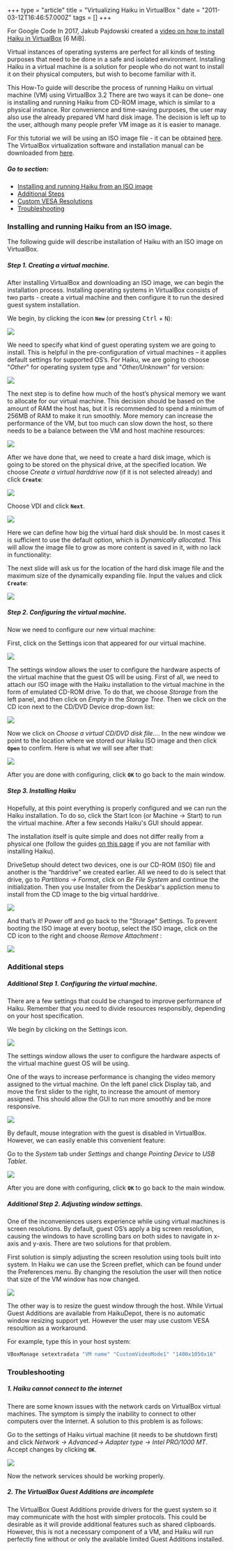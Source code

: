 +++
type = "article"
title = "Virtualizing Haiku in VirtualBox "
date = "2011-03-12T16:46:57.000Z"
tags = []
+++

For Google Code In 2017, Jakub Pajdowski created a [video on how to install Haiku in VirtualBox](http://haiku-files.org/files/media/GCI-2017_VirtualBox_Jakub-Pajdowski.mp4) [6 MiB].

Virtual instances of operating systems are perfect for all kinds of testing purposes that need to be done in a safe and isolated environment. Installing Haiku in a virtual machine is a solution for people who do not want to install it on their physical computers, but wish to become familiar with it.

This How-To guide will describe the process of running Haiku on virtual machine (VM) using VirtualBox 3.2 There are two ways it can be done– one is installing and running Haiku from CD-ROM image, which is similar to a physical instance. Ror convenience and time-saving purposes, the user may also use the already prepared VM hard disk image. The decision is left up to the user, although many people prefer VM image as it is easier to manage.

For this tutorial we will be using an ISO image file - it can be obtained [here](/get-haiku). The VirtualBox virtualization software and installation manual can be downloaded from [here](http://www.virtualbox.org/wiki/Downloads).

##### Go to section:

*   [Installing and running Haiku from an ISO image](#part_iso)
*   [Additional Steps](#part_additional)
*   [Custom VESA Resolutions](#part_customVESA)
*   [Troubleshooting](#part_trouble)

### Installing and running Haiku from an ISO image. <a name="part_iso"></a>

The following guide will describe installation of Haiku with an ISO image on VirtualBox.

##### Step 1. Creating a virtual machine.

After installing VirtualBox and downloading an ISO image, we can begin the installation process. Installing operating systems in VirtualBox consists of two parts - create a virtual machine and then configure it to run the desired guest system installation.

We begin, by clicking the icon **`New`** (or pressing <kbd>Ctrl</kbd> + <kbd>N</kbd>):

![](/files/guides/virtualizing/virtualbox/vbox_1.png)

We need to specify what kind of guest operating system we are going to install. This is helpful in the pre-configuration of virtual machines – it applies default settings for supported OS’s. For Haiku, we are going to choose "*Other*" for operating system type and "*Other/Unknown*" for version:

![](/files/guides/virtualizing/virtualbox/vbox_2.png)

The next step is to define how much of the host’s physical memory we want to allocate for our virtual machine. This decision should be based on the amount of RAM the host has, but it is recommended to spend a minimum of 256MB of RAM to make it run smoothly. More memory can increase the performance of the VM, but too much can slow down the host, so there needs to be a balance between the VM and host machine resources:

![](/files/guides/virtualizing/virtualbox/vbox_3.png)

After we have done that, we need to create a hard disk image, which is going to be stored on the physical drive, at the specified location. We choose *Create a virtual harddrive now* (if it is not selected already) and click **`Create`**:

![](/files/guides/virtualizing/virtualbox/vbox_4.png)

Choose VDI and click **`Next`**.

![](/files/guides/virtualizing/virtualbox/vbox_5.png)

Here we can define how big the virtual hard disk should be. In most cases it is sufficient to use the default option, which is *Dynamically allocated*. This will allow the image file to grow as more content is saved in it, with no lack in functionality:

The next slide will ask us for the location of the hard disk image file and the maximum size of the dynamically expanding file. Input the values and click **`Create`**:

![](/files/guides/virtualizing/virtualbox/vbox_7.png)

##### Step 2. Configuring the virtual machine.

Now we need to configure our new virtual machine:

First, click on the Settings icon that appeared for our virtual machine.

![](/files/guides/virtualizing/virtualbox/vbox_8.png)

The settings window allows the user to configure the hardware aspects of the virtual machine that the guest OS will be using.  First of all, we need to attach our ISO image with the Haiku installation to the virtual machine in the form of emulated CD-ROM drive. To do that, we choose *Storage* from the left panel, and then click on *Empty* in the *Storage Tree*. Then we click on the CD icon next to the CD/DVD Device drop-down list:

![](/files/guides/virtualizing/virtualbox/vbox_9.png)

Now we click on *Choose a virtual CD/DVD disk file...*. In the new window we point to the location where we stored our Haiku ISO image and then click **`Open`** to confirm. Here is what we will see after that:

![](/files/guides/virtualizing/virtualbox/vbox_10.png)

After you are done with configuring, click **`OK`** to go back to the main window.

##### Step 3. Installing Haiku

Hopefully, at this point everything is properly configured and we can run the Haiku installation. To do so, click the Start Icon (or Machine -> Start) to run the virtual machine. After a few seconds Haiku's GUI should appear.

The installation itself is quite simple and does not differ really from a physical one (follow the guides [on this page](/get-haiku/installation-guide) if you are not familiar with installing Haiku).

DriveSetup should detect two devices, one is our CD-ROM (ISO) file and another is the “harddrive” we created earlier. All we need to do is select that drive, go to *Partitions -> Format*, click on *Be File System* and continue the initialization. Then you use Installer from the Deskbar's appliction menu to install from the CD image to the big virtual harddrive.

![](/files/guides/virtualizing/virtualbox/image11.png)

And that’s it! Power off and go back to the "Storage" Settings. To prevent booting the ISO image at every bootup, select the ISO image, click on the CD icon to the right and choose *Remove Attachment* :
 
![](/files/guides/virtualizing/virtualbox/vbox_11.png)
 
### Additional steps <a name="part_additional"></a>

##### Additional Step 1. Configuring the virtual machine.

There are a few settings that could be changed to improve performance of Haiku. Remember that you need to divide resources responsibly, depending on your host specification.

We begin by clicking on the Settings icon.

![](/files/guides/virtualizing/virtualbox/vbox_12.png)

The settings window allows the user to configure the hardware aspects of the virtual machine guest OS will be using.

One of the ways to increase performance is changing the video memory assigned to the virtual machine. On the left panel click Display tab, and move the first slider to the right, to increase the amount of memory assigned. This should allow the GUI to run more smoothly and be more responsive.

![](/files/guides/virtualizing/virtualbox/vbox_13.png)

By default, mouse integration with the guest is disabled in VirtualBox. However, we can easily enable this convenient feature:

Go to the *System* tab under *Settings* and change *Pointing Device* to *USB Tablet*.

![](/files/guides/virtualizing/virtualbox/vbox_14.png)

After you are done with configuring, click **`OK`** to go back to the main window.

##### Additional Step 2. Adjusting window settings.

One of the inconveniences users experience while using virtual machines is screen resolutions. By default, guest OS’s apply a big screen resolution, causing the windows to have scrolling bars on both sides to navigate in x-axis and y-axis. There are two solutions for that problem.

First solution is simply adjusting the screen resolution using tools built into system. In Haiku we can use the Screen preflet, which can be found under the Preferences menu. By changing the resolution the user will then notice that size of the VM window has now changed.

![](/files/guides/virtualizing/virtualbox/image17.png)

<a name="part_customVESA"></a>
The other way is to resize the guest window through the host. While Virtual Guest Additions are available from HaikuDepot, there is no automatic window resizing support yet. However the user may use custom VESA resoultion as a workaround.

For example, type this in your host system:
```sh
VBoxManage setextradata "VM name" "CustomVideoMode1" "1400x1050x16"
```

### Troubleshooting <a name="part_trouble"></a>

##### 1. Haiku cannot connect to the internet

There are some known issues with the network cards on VirtualBox virtual machines. The symptom is simply the inability to connect to other computers over the Internet. A solution to this problem is as follows:

Go to the settings of Haiku virtual machine (it needs to be shutdown first) and click *Network -> Advanced-> Adapter type -> Intel PRO/1000 MT*.  Accept changes by clicking **`OK`**.

![](/files/guides/virtualizing/virtualbox/vbox_15.png)

Now the network services should be working properly.

##### 2. The VirtualBox Guest Additions are incomplete

The VirtualBox Guest Additions provide drivers for the guest system so it may communicate with the host with simpler protocols. This could be desirable as it will provide additional features such as shared clipboards. However, this is not a necessary component of a VM, and Haiku will run perfectly fine without or only the available limited Guest Additions installed.
